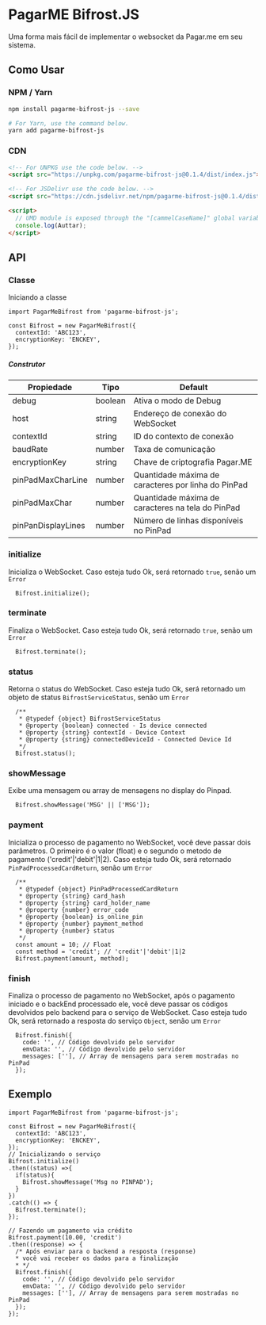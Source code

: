 
# PagarME Bifrost.JS
Uma forma mais fácil de implementar o websocket da Pagar.me em seu sistema.

## Como Usar
### NPM / Yarn
```sh
npm install pagarme-bifrost-js --save

# For Yarn, use the command below.
yarn add pagarme-bifrost-js
```

### CDN

```html
<!-- For UNPKG use the code below. -->
<script src="https://unpkg.com/pagarme-bifrost-js@0.1.4/dist/index.js"></script>

<!-- For JSDelivr use the code below. -->
<script src="https://cdn.jsdelivr.net/npm/pagarme-bifrost-js@0.1.4/dist/index.js"></script>

<script>
  // UMD module is exposed through the "[cammelCaseName]" global variable.
  console.log(Auttar);
</script>
```

## API
### Classe
Iniciando a classe
```JS
import PagarMeBifrost from 'pagarme-bifrost-js';

const Bifrost = new PagarMeBifrost({
  contextId: 'ABC123',
  encryptionKey: 'ENCKEY',
});
```

##### Construtor
|Propiedade|Tipo|Default|
|--|--|--|
| debug | boolean | Ativa o modo de Debug |
| host | string | Endereço de conexão do WebSocket |
| contextId | string | ID do contexto de conexão |
| baudRate | number | Taxa de comunicação |
| encryptionKey | string | Chave de criptografia Pagar.ME |
| pinPadMaxCharLine | number | Quantidade máxima de caracteres por linha do PinPad |
| pinPadMaxChar | number | Quantidade máxima de caracteres na tela do PinPad |
| pinPanDisplayLines | number | Número de linhas disponíveis no PinPad |

### initialize
Inicializa o WebSocket. Caso esteja tudo Ok, será retornado `true`, senão um `Error`

```JS
  Bifrost.initialize();
```

### terminate
Finaliza o WebSocket. Caso esteja tudo Ok, será retornado `true`, senão um `Error`

```JS
  Bifrost.terminate();
```

### status
Retorna o status do WebSocket. Caso esteja tudo Ok, será retornado um objeto de status `BifrostServiceStatus`, senão um `Error`

```JS
  /**
   * @typedef {object} BifrostServiceStatus
   * @property {boolean} connected - Is device connected
   * @property {string} contextId - Device Context
   * @property {string} connectedDeviceId - Connected Device Id
   */
  Bifrost.status();
```

### showMessage
Exibe uma mensagem ou array de mensagens no display do Pinpad.

```JS
  Bifrost.showMessage('MSG' || ['MSG']);
```

### payment
Inicializa o processo de pagamento no WebSocket, você deve passar dois parâmetros. O primeiro é o valor (float) e o segundo o metodo de pagamento ('credit'|'debit'|1|2). Caso esteja tudo Ok, será retornado `PinPadProcessedCardReturn`, senão um `Error`

```JS
  /**
   * @typedef {object} PinPadProcessedCardReturn
   * @property {string} card_hash
   * @property {string} card_holder_name
   * @property {number} error_code
   * @property {boolean} is_online_pin
   * @property {number} payment_method
   * @property {number} status
   */
  const amount = 10; // Float
  const method = 'credit'; // 'credit'|'debit'|1|2
  Bifrost.payment(amount, method);
```

### finish
Finaliza o processo de pagamento no WebSocket, após o pagamento iniciado e o backEnd processado ele, você deve passar os códigos devolvidos pelo backend para o serviço de WebSocket. Caso esteja tudo Ok, será retornado a resposta do serviço `Object`, senão um `Error`

```JS
  Bifrost.finish({
    code: '', // Código devolvido pelo servidor
    emvData: '', // Código devolvido pelo servidor
    messages: [''], // Array de mensagens para serem mostradas no PinPad
  });
```

## Exemplo
```JS
import PagarMeBifrost from 'pagarme-bifrost-js';

const Bifrost = new PagarMeBifrost({
  contextId: 'ABC123',
  encryptionKey: 'ENCKEY',
});
// Inicializando o serviço
Bifrost.initialize()
.then((status) =>{
  if(status){
    Bifrost.showMessage('Msg no PINPAD');
  }
})
.catch(() => {
  Bifrost.terminate();
});

// Fazendo um pagamento via crédito
Bifrost.payment(10.00, 'credit')
.then((response) => {
  /* Após enviar para o backend a resposta (response)
  * você vai receber os dados para a finalização 
  * */
  Bifrost.finish({
    code: '', // Código devolvido pelo servidor
    emvData: '', // Código devolvido pelo servidor
    messages: [''], // Array de mensagens para serem mostradas no PinPad
  });
});

```
